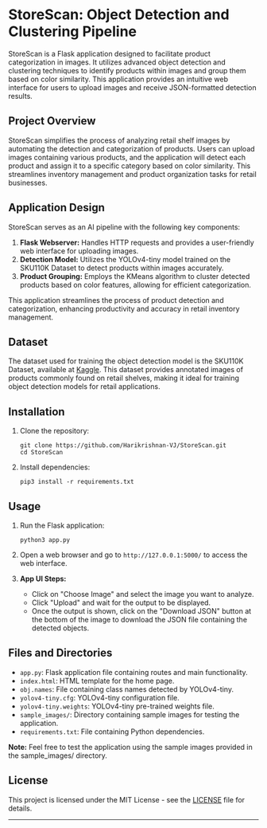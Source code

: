 # StoreScan: Object Detection and Clustering Pipeline

StoreScan is a Flask application designed to facilitate product categorization in images. It utilizes advanced object detection and clustering techniques to identify products within images and group them based on color similarity. This application provides an intuitive web interface for users to upload images and receive JSON-formatted detection results.

## Project Overview

StoreScan simplifies the process of analyzing retail shelf images by automating the detection and categorization of products. Users can upload images containing various products, and the application will detect each product and assign it to a specific category based on color similarity. This streamlines inventory management and product organization tasks for retail businesses.

## Application Design

StoreScan serves as an AI pipeline with the following key components:

1. **Flask Webserver:** Handles HTTP requests and provides a user-friendly web interface for uploading images.
2. **Detection Model:** Utilizes the YOLOv4-tiny model trained on the SKU110K Dataset to detect products within images accurately.
3. **Product Grouping:** Employs the KMeans algorithm to cluster detected products based on color features, allowing for efficient categorization.

This application streamlines the process of product detection and categorization, enhancing productivity and accuracy in retail inventory management.

## Dataset

The dataset used for training the object detection model is the SKU110K Dataset, available at [Kaggle](https://www.kaggle.com/datasets/thedatasith/sku110k-annotations). This dataset provides annotated images of products commonly found on retail shelves, making it ideal for training object detection models for retail applications.

## Installation

1. Clone the repository:
    ```
    git clone https://github.com/Harikrishnan-VJ/StoreScan.git
    cd StoreScan
    ```

2. Install dependencies:
    ```
    pip3 install -r requirements.txt
    ```

## Usage

1. Run the Flask application:
    ```
    python3 app.py
    ```

2. Open a web browser and go to `http://127.0.0.1:5000/` to access the web interface.

3. **App UI Steps:**
    - Click on "Choose Image" and select the image you want to analyze.
    - Click "Upload" and wait for the output to be displayed.
    - Once the output is shown, click on the "Download JSON" button at the bottom of the image to download the JSON file containing the detected objects.

## Files and Directories

- `app.py`: Flask application file containing routes and main functionality.
- `index.html`: HTML template for the home page.
- `obj.names`: File containing class names detected by YOLOv4-tiny.
- `yolov4-tiny.cfg`: YOLOv4-tiny configuration file.
- `yolov4-tiny.weights`: YOLOv4-tiny pre-trained weights file.
- `sample_images/`: Directory containing sample images for testing the application.
- `requirements.txt`: File containing Python dependencies.

**Note:** Feel free to test the application using the sample images provided in the sample_images/ directory.

## License

This project is licensed under the MIT License - see the [LICENSE](LICENSE) file for details.

---
